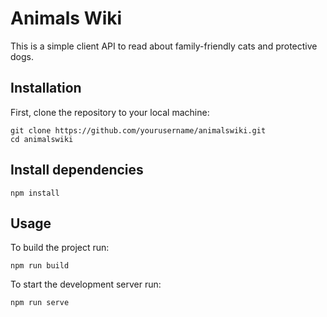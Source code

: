 # Animals Wiki

This is a simple client API to read about family-friendly cats and protective dogs.

## Installation

First, clone the repository to your local machine:

```shell
git clone https://github.com/yourusername/animalswiki.git
cd animalswiki
```

## Install dependencies

```shell
npm install
```

## Usage

To build the project run:

```shell
npm run build
```

To start the development server run:

```shell
npm run serve
```
